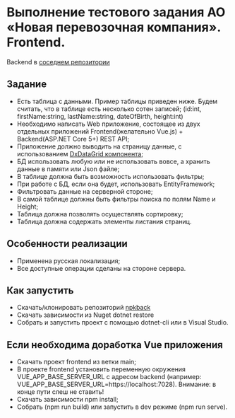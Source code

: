 # Выполнение тестового задания АО «Новая перевозочная компания». Frontend.
Backend в [соседнем репозитории](https://github.com/Trosh-A/npk.back)
## Задание
- Есть таблица с данными. Пример таблицы приведен ниже. Будем считать, что в таблице есть несколько сотен записей; (id:int, firstName:string, lastName:string, dateOfBirth, height:int)
- Необходимо написать Web приложение, состоящее из двух отдельных приложений Frontend(желательно Vue.js) + Backend(ASP.NET Core 5+) REST API;
- Приложение должно выводить на страницу данные, с использованием [DxDataGrid компонента](https://js.devexpress.com/Documentation/ApiReference/UI_Components/dxDataGrid/);
- БД использовать любую или не использовать вовсе, а хранить данные в памяти или Json файле;
- В таблице должна быть возможность использовать фильтры;
- При работе с БД, если она будет, использовать EntityFramework;
- Фильтровать данные на серверной стороне;
- В самой таблице должны быть фильтры поиска по полям Name и Height;
- Таблица должна позволять осуществлять сортировку;
- Таблица должна содержать элементы листания страниц.
## Особенности реализации
- Применена русская локализация;
- Все доступные операции сделаны на стороне сервера.
## Как запустить
- Скачать/клонировать репозиторий [npkback](https://github.com/Trosh-A/npk.back)
- Скачать зависимости из Nuget dotnet restore
- Собрать и запустить проект с помощью dotnet-cli или в Visual Studio.
## Если необходима доработка Vue приложения
- Скачать проект frontend из ветки main;
- В проекте frontend установить переменную окружения VUE_APP_BASE_SERVER_URL с адресом backend (например: VUE_APP_BASE_SERVER_URL=https://localhost:7028). Внимание: в конце пути слеш не ставить! 
- Скачать зависимости npm install;
- Собрать (npm run build) или запустить в dev режиме (npm run serve).

